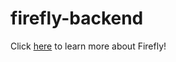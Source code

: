 # firefly-backend

Click [here](https://firefly-hackgt.github.io/firefly-pages/) to learn more about Firefly!
